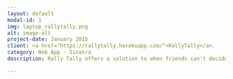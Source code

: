 ```yaml
---
layout: default
modal-id: 1
img: laptop_rallytally.png
alt: image-alt
project-date: January 2015
client: <a href="https://rallytally.herokuapp.com/">RallyTally</a>.
category: Web App - Sinatra
description: Rally Tally offers a solution to when friends can't decide on a place to eat out. Via <a href="https://www.twilio.com/">Twilio</a>, event guests can text to vote on venue options.

---
```

